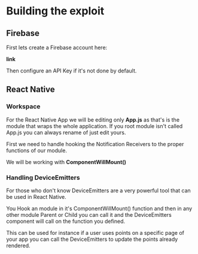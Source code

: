 # Building the exploit

## Firebase

First lets create a Firebase account here:

**link**

Then configure an API Key if it's not done by default.

## React Native

### Workspace

For the React Native App we will be editing only **App.js** as that's is the module that wraps the whole application. If you root module isn't called App.js you can always rename of just edit yours.

First we need to handle hooking the Notification Receivers to the proper functions of our module.

We will be working with **ComponentWillMount\(\)**

### Handling DeviceEmitters

For those who don't know DeviceEmitters are a very powerful tool that can be used in React Native.

You Hook an module in it's ComponentWillMount\(\) function and then in any other module Parent or Child you can call it and the DeviceEmitters component will call on the function you defined.

This can be used for instance if a user uses points on a specific page of your app you can call the DeviceEmitters to update the points already rendered.

